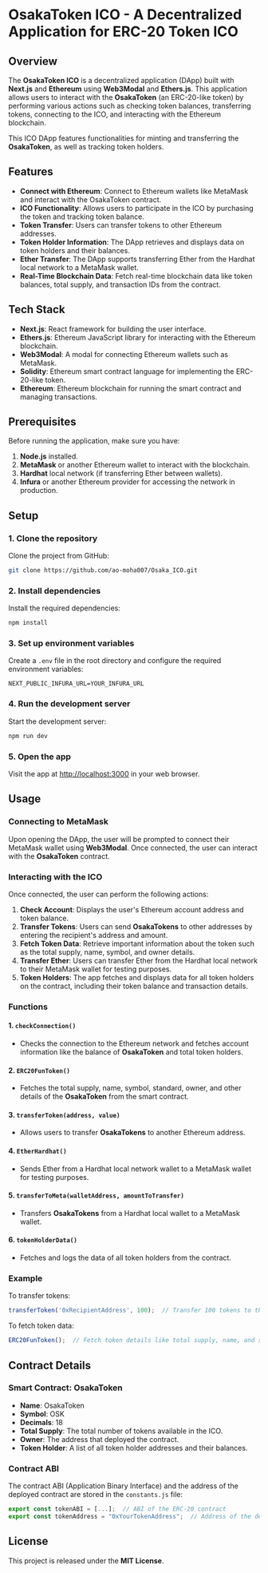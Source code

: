 # OsakaToken ICO - A Decentralized Application for ERC-20 Token ICO

## Overview

The **OsakaToken ICO** is a decentralized application (DApp) built with **Next.js** and **Ethereum** using **Web3Modal** and **Ethers.js**. This application allows users to interact with the **OsakaToken** (an ERC-20-like token) by performing various actions such as checking token balances, transferring tokens, connecting to the ICO, and interacting with the Ethereum blockchain.

This ICO DApp features functionalities for minting and transferring the **OsakaToken**, as well as tracking token holders.

## Features

- **Connect with Ethereum**: Connect to Ethereum wallets like MetaMask and interact with the OsakaToken contract.
- **ICO Functionality**: Allows users to participate in the ICO by purchasing the token and tracking token balance.
- **Token Transfer**: Users can transfer tokens to other Ethereum addresses.
- **Token Holder Information**: The DApp retrieves and displays data on token holders and their balances.
- **Ether Transfer**: The DApp supports transferring Ether from the Hardhat local network to a MetaMask wallet.
- **Real-Time Blockchain Data**: Fetch real-time blockchain data like token balances, total supply, and transaction IDs from the contract.

## Tech Stack

- **Next.js**: React framework for building the user interface.
- **Ethers.js**: Ethereum JavaScript library for interacting with the Ethereum blockchain.
- **Web3Modal**: A modal for connecting Ethereum wallets such as MetaMask.
- **Solidity**: Ethereum smart contract language for implementing the ERC-20-like token.
- **Ethereum**: Ethereum blockchain for running the smart contract and managing transactions.

## Prerequisites

Before running the application, make sure you have:

1. **Node.js** installed.
2. **MetaMask** or another Ethereum wallet to interact with the blockchain.
3. **Hardhat** local network (if transferring Ether between wallets).
4. **Infura** or another Ethereum provider for accessing the network in production.

## Setup

### 1. Clone the repository

Clone the project from GitHub:

```bash
git clone https://github.com/ao-moha007/Osaka_ICO.git

```

### 2. Install dependencies

Install the required dependencies:

```bash
npm install
```

### 3. Set up environment variables

Create a `.env` file in the root directory and configure the required environment variables:

```env
NEXT_PUBLIC_INFURA_URL=YOUR_INFURA_URL
```

### 4. Run the development server

Start the development server:

```bash
npm run dev
```

### 5. Open the app

Visit the app at [http://localhost:3000](http://localhost:3000) in your web browser.

## Usage

### Connecting to MetaMask

Upon opening the DApp, the user will be prompted to connect their MetaMask wallet using **Web3Modal**. Once connected, the user can interact with the **OsakaToken** contract.

### Interacting with the ICO

Once connected, the user can perform the following actions:

1. **Check Account**: Displays the user's Ethereum account address and token balance.
2. **Transfer Tokens**: Users can send **OsakaTokens** to other addresses by entering the recipient's address and amount.
3. **Fetch Token Data**: Retrieve important information about the token such as the total supply, name, symbol, and owner details.
4. **Transfer Ether**: Users can transfer Ether from the Hardhat local network to their MetaMask wallet for testing purposes.
5. **Token Holders**: The app fetches and displays data for all token holders on the contract, including their token balance and transaction details.

### Functions

#### 1. **`checkConnection()`**
   - Checks the connection to the Ethereum network and fetches account information like the balance of **OsakaToken** and total token holders.
   
#### 2. **`ERC20FunToken()`**
   - Fetches the total supply, name, symbol, standard, owner, and other details of the **OsakaToken** from the smart contract.

#### 3. **`transferToken(address, value)`**
   - Allows users to transfer **OsakaTokens** to another Ethereum address.

#### 4. **`EtherHardhat()`**
   - Sends Ether from a Hardhat local network wallet to a MetaMask wallet for testing purposes.

#### 5. **`transferToMeta(walletAddress, amountToTransfer)`**
   - Transfers **OsakaTokens** from a Hardhat local wallet to a MetaMask wallet.

#### 6. **`tokenHolderData()`**
   - Fetches and logs the data of all token holders from the contract.

### Example

To transfer tokens:

```javascript
transferToken('0xRecipientAddress', 100);  // Transfer 100 tokens to the specified address
```

To fetch token data:

```javascript
ERC20FunToken();  // Fetch token details like total supply, name, and symbol
```

## Contract Details

### **Smart Contract: OsakaToken**

- **Name**: OsakaToken
- **Symbol**: OSK
- **Decimals**: 18
- **Total Supply**: The total number of tokens available in the ICO.
- **Owner**: The address that deployed the contract.
- **Token Holder**: A list of all token holder addresses and their balances.

### Contract ABI

The contract ABI (Application Binary Interface) and the address of the deployed contract are stored in the `constants.js` file:

```js
export const tokenABI = [...];  // ABI of the ERC-20 contract
export const tokenAddress = "0xYourTokenAddress";  // Address of the deployed contract
```

## License

This project is released under the **MIT License**.
